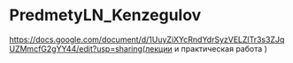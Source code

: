 # PredmetyLN_Kenzegulov

https://docs.google.com/document/d/1UuyZiXYcRndYdrSyzVELZlTr3s3ZJqUZMmcfG2gYY44/edit?usp=sharing(лекции и практическая работа ) 
